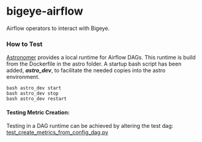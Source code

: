 # bigeye-airflow
Airflow operators to interact with Bigeye.

### How to Test
[Astronomer](astronomer.io) provides a local runtime for Airflow DAGs.  This runtime
is build from the Dockerfile in the astro folder.  A startup bash script has been 
added, ***astro_dev***, to facilitate the needed copies into the astro environment.
```shell
bash astro_dev start
bash astro_dev stop
bash astro_dev restart
```  
#### Testing Metric Creation:  
Testing in a DAG runtime can be achieved by altering the test dag: [test_create_metrics_from_config_dag.py](https://github.com/bigeyedata/bigeye-airflow/blob/main/astro/dags/test_create_metrics_from_config_dag.py)
